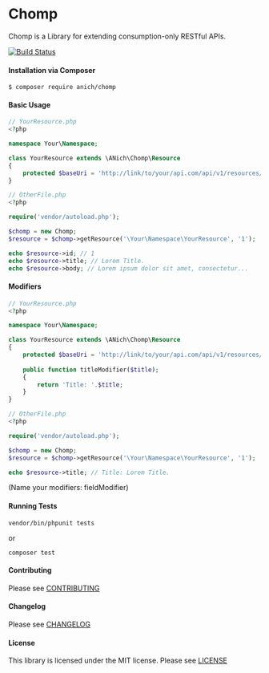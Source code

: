 Chomp
================
Chomp is a Library for extending consumption-only RESTful APIs.

[![Build Status](https://travis-ci.org/ANich/chomp.svg)](https://travis-ci.org/ANich/chomp)

#### Installation via Composer
``` 
$ composer require anich/chomp
```

#### Basic Usage
```php
// YourResource.php
<?php

namespace Your\Namespace;

class YourResource extends \ANich\Chomp\Resource
{
    protected $baseUri = 'http://link/to/your/api.com/api/v1/resources/';
}

// OtherFile.php
<?php

require('vendor/autoload.php');

$chomp = new Chomp;
$resource = $chomp->getResource('\Your\Namespace\YourResource', '1');

echo $resource->id; // 1
echo $resource->title; // Lorem Title.
echo $resource->body; // Lorem ipsum dolor sit amet, consectetur...
```

#### Modifiers
```php
// YourResource.php
<?php

namespace Your\Namespace;

class YourResource extends \ANich\Chomp\Resource
{
    protected $baseUri = 'http://link/to/your/api.com/api/v1/resources/';
    
    public function titleModifier($title);
    {
    	return 'Title: '.$title;
	}
}

// OtherFile.php
<?php

require('vendor/autoload.php');

$chomp = new Chomp;
$resource = $chomp->getResource('\Your\Namespace\YourResource', '1');

echo $resource->title; // Title: Lorem Title.
```
(Name your modifiers: fieldModifier)


#### Running Tests
``` 
vendor/bin/phpunit tests
```
or 
```
composer test
```

#### Contributing
Please see [CONTRIBUTING](CONTRIBUTING.md)

#### Changelog
Please see [CHANGELOG](CHANGELOG.md)

#### License
This library is licensed under the MIT license. Please see [LICENSE](LICENSE.md)
